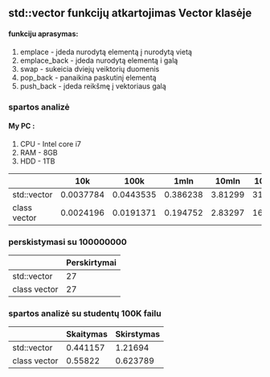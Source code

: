 ## std::vector funkcijų atkartojimas Vector klasėje

#### funkciju aprasymas:
1. emplace - įdeda nurodytą elementą į nurodytą vietą
2. emplace_back - įdeda nurodytą elementą i galą
3. swap - sukeicia dviejų veiktorių duomenis
4. pop_back - panaikina paskutinį elementą
5. push_back - įdeda reikšmę į vektoriaus galą

### spartos analizė
#### My PC :
1. CPU - Intel core i7
2. RAM - 8GB
3. HDD - 1TB
 
|            |    10k    |    100k   |   1mln   |   10mln |  100mln |
|------------|-----------|-----------|----------|---------|---------|
|std::vector | 0.0037784 | 0.0443535 | 0.386238 | 3.81299 | 31.8613 |
|class vector| 0.0024196 | 0.0191371 | 0.194752 | 2.83297 | 16.2168 |

### perskistymasi su 100000000
|            |Perskirtymai|
|------------|------------|
|std::vector |     27     |
|class vector|     27     |

### spartos analizė su studentų 100K failu

|            | Skaitymas |Skirstymas |
|------------|-----------|-----------|
|std::vector | 0.441157  |  1.21694  | 
|class vector| 0.55822   |  0.623789 |

